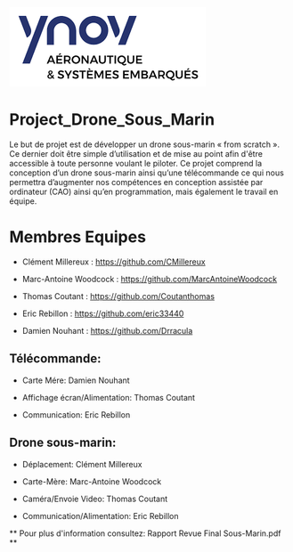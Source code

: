 ![Alt text](https://github.com/eric33440/oscilloscope.cpp/blob/master/ynov.png "Ynov Estei")


# Project_Drone_Sous_Marin

Le but de projet est de développer un drone sous-marin « from scratch ». Ce dernier doit être simple
d’utilisation et de mise au point afin d'être accessible à toute personne voulant le piloter.
Ce projet comprend la conception d’un drone sous-marin ainsi qu’une télécommande ce qui nous
permettra d’augmenter nos compétences en conception assistée par ordinateur (CAO) ainsi qu’en
programmation, mais également le travail en équipe.

# Membres Equipes

* Clément Millereux : https://github.com/CMillereux

* Marc-Antoine Woodcock : https://github.com/MarcAntoineWoodcock

* Thomas Coutant : https://github.com/Coutanthomas

* Eric Rebillon : https://github.com/eric33440

* Damien Nouhant : https://github.com/Drracula

## Télécommande: 

* Carte Mére: Damien Nouhant

* Affichage écran/Alimentation: Thomas Coutant

* Communication: Eric Rebillon

## Drone sous-marin:

* Déplacement: Clément Millereux

* Carte-Mère: Marc-Antoine Woodcock

* Caméra/Envoie Video: Thomas Coutant

* Communication/Alimentation: Eric Rebillon





** Pour plus d'information consultez: Rapport Revue Final Sous-Marin.pdf **

